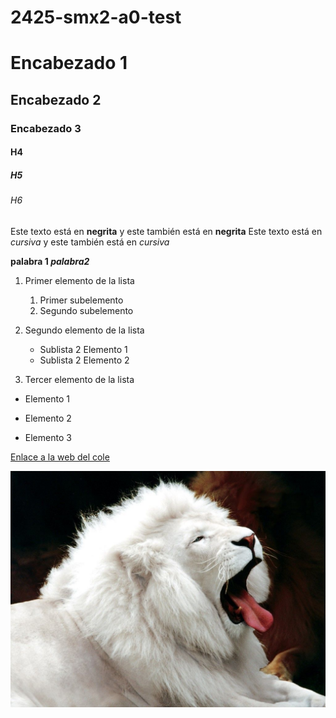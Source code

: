 # 2425-smx2-a0-test


# Encabezado 1
## Encabezado 2 
### Encabezado 3
#### H4
##### H5
###### H6 

Este texto está en **negrita** y este también está en __negrita__
Este texto está en *cursiva* y este también está en _cursiva_

**palabra 1 _palabra2_**

1. Primer elemento de la lista
	1. Primer subelemento
	2. Segundo subelemento
2. Segundo elemento de la lista
	* Sublista 2 Elemento 1
	* Sublista 2 Elemento 2

3. Tercer elemento de la lista

* Elemento 1
- Elemento 2
+ Elemento 3


[Enlace a la web del cole](https://www.fje.edu/ca/fjesuites-bellvitge "Texto opcional")

![Leon](https://github.com/pascoarnau/2425-smx2-a0-test/blob/main/leon.jpg "Titulo opcional de la imagen")


